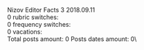 Nizov	Editor Facts 3 2018.09.11\
0 rubric switches:\
0 frequency switches:\
0 vacations:\
Total posts amount: 0	Posts dates amount: 0\
